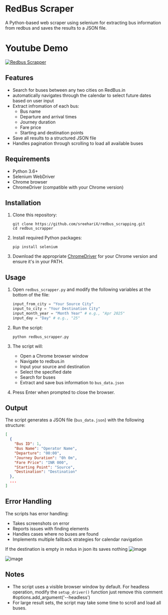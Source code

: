 # RedBus Scraper

A Python-based web scraper using selenium for extracting bus information from redbus and saves the results to a JSON file.

# Youtube Demo

[![Redbus Scrapper](https://github.com/user-attachments/assets/083b609c-1502-474d-b307-98a637f406d6)](https://youtu.be/mC7iDDJSs4Y?si=EuDjwMF5VrP_8onU)

## Features

- Search for buses between any two cities on RedBus.in
- automatically navigates through the calendar to select future dates based on user input
- Extract infromation of each bus:
  - Bus name
  - Departure and arrival times
  - Journey duration
  - Fare price
  - Starting and destination points
- Save all results to a structured JSON file
- Handles pagination through scrolling to load all available buses

## Requirements

- Python 3.6+
- Selenium WebDriver
- Chrome browser
- ChromeDriver (compatible with your Chrome version)

## Installation

1. Clone this repository:
   ```
   git clone https://github.com/sreehariX/redbus_scrapping.git
   cd redbus_scrapper
   ```

2. Install required Python packages:
   ```
   pip install selenium
   ```

3. Download the appropriate [ChromeDriver](https://sites.google.com/chromium.org/driver/) for your Chrome version and ensure it's in your PATH.

## Usage

1. Open `redbus_scrapper.py` and modify the following variables at the bottom of the file:
   ```python
   input_from_city = "Your Source City"
   input_to_city = "Your Destination City"
   input_month_year = "Month Year" # e.g., "Apr 2025"
   input_day = "Day" # e.g., "25"
   ```

2. Run the script:
   ```
   python redbus_scrapper.py
   ```

3. The script will:
   - Open a Chrome browser window
   - Navigate to redbus.in
   - Input your source and destination
   - Select the specified date
   - Search for buses
   - Extract and save bus information to `bus_data.json`

4. Press Enter when prompted to close the browser.

## Output

The script generates a JSON file (`bus_data.json`) with the following structure:

```json
[
  {
    "Bus ID": 1,
    "Bus Name": "Operator Name",
    "Departure": "00:00",
    "Journey Duration": "0h 0m",
    "Fare Price": "INR 000",
    "Starting Point": "Source",
    "Destination": "Destination"
  },
  ...
]
```

## Error Handling

The scripts has error handling:
- Takes screenshots on error
- Reports issues with finding elements
- Handles cases where no buses are found
- Implements multiple fallback strategies for calendar navigation

If the destination is empty in redus in json its saves nothing
![image](https://github.com/user-attachments/assets/630a91ab-a1f9-481a-96e8-b9b81a3f1351)

![image](https://github.com/user-attachments/assets/ad1e69f4-0833-4532-a4ec-cdc748c5f98b)



## Notes

- The script uses a visible browser window by default. For headless operation, modify the `setup_driver()` function just remove this comment #options.add_argument('--headless')
- For large result sets, the script may take some time to scroll and load all buses.

